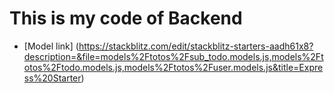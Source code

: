 # This is my code of Backend
- [Model link] (https://stackblitz.com/edit/stackblitz-starters-aadh61x8?description=&file=models%2Ftotos%2Fsub_todo.models.js,models%2Ftotos%2Ftodo.models.js,models%2Ftotos%2Fuser.models.js&title=Express%20Starter)